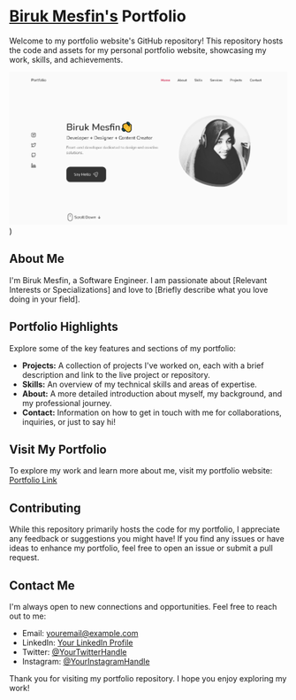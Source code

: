 # [Biruk Mesfin's](bkmn.me) Portfolio

Welcome to my portfolio website's GitHub repository! This repository hosts the code and assets for my personal portfolio website, showcasing my work, skills, and achievements.

![Portfolio Screenshot](https://github.com/cypghost/cypghost.github.io/blob/main/Portfolio%20Screenshot.PNG))
## About Me

I'm Biruk Mesfin, a Software Engineer. I am passionate about [Relevant Interests or Specializations] and love to [Briefly describe what you love doing in your field].

## Portfolio Highlights

Explore some of the key features and sections of my portfolio:

- **Projects:** A collection of projects I've worked on, each with a brief description and link to the live project or repository.
- **Skills:** An overview of my technical skills and areas of expertise.
- **About:** A more detailed introduction about myself, my background, and my professional journey.
- **Contact:** Information on how to get in touch with me for collaborations, inquiries, or just to say hi!

## Visit My Portfolio

To explore my work and learn more about me, visit my portfolio website: [Portfolio Link](bkmn.me)

## Contributing

While this repository primarily hosts the code for my portfolio, I appreciate any feedback or suggestions you might have! If you find any issues or have ideas to enhance my portfolio, feel free to open an issue or submit a pull request.

## Contact Me

I'm always open to new connections and opportunities. Feel free to reach out to me:

- Email: [youremail@example.com](mailto:birukmesfin246@gmail.com)
- LinkedIn: [Your LinkedIn Profile](https://www.linkedin.com/in/biruk-mesfin/)
- Twitter: [@YourTwitterHandle](https://twitter.com/Bi2kmes)
- Instagram: [@YourInstagramHandle](https://instagram.com/biruk__m)

Thank you for visiting my portfolio repository. I hope you enjoy exploring my work!
